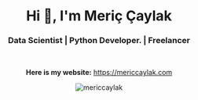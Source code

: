 <h1 align="center">Hi 👋, I'm Meriç Çaylak</h1>
<h3 align="center">Data Scientist | Python Developer. | Freelancer</h3>

<br>

<p align="center">
  <b>Here is my website:</b> <a href="https://mericcaylak.com" target="_blank">https://mericcaylak.com</a>
</p>
<p align="center"> <img src="https://komarev.com/ghpvc/?username=mericcaylak&label=Profile%20views&color=0e75b6&style=flat" alt="mericcaylak" /> </p>

